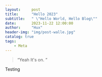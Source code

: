 ```yaml
---
layout:     post
title:      "Hello 2023"
subtitle:   " \"Hello World, Hello Blog\""
date:       2023-11-22 12:00:00
author:     "Hux"
header-img: "img/post-walle.jpg"
catalog: true
tags:
    - Meta
---
```


> “Yeah It's on. ”


Testing
